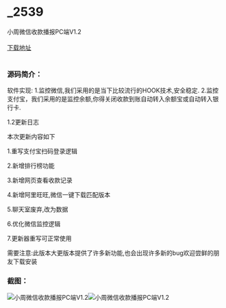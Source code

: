 # _2539
小周微信收款播报PC端V1.2
<br/></br>
[下载地址](https://www.uuid2.com/2539.html "下载地址")
<br/></br>
<h3>源码简介：</h3>
<p>软件实现:
1.监控微信,我们采用的是当下比较流行的HOOK技术,安全稳定.
2.监控支付宝，我们采用的是监控余额,你得关闭收款到账自动转入余额宝或自动转入银行卡.<p>
<p>1.2更新日志<p>
<p>本次更新内容如下<p>
<p>1.重写支付宝扫码登录逻辑<p>
<p>2.新增排行榜功能<p>
<p>3.新增网页查看收款记录<p>
<p>4.新增阿里旺旺,微信一键下载匹配版本<p>
<p>5.聊天室废弃,改为数据<p>
<p>6.优化微信监控逻辑<p>
<p>7.更新器重写可正常使用<p>
<p>需要注意:此版本大更版本提供了许多新功能,也会出现许多新的bug欢迎尝鲜的朋友下载安装<p>
<h3>截图：</h3>
<img src="https://www.uuid2.com/wp-content/uploads/img/202112/6be0d21517.png" alt="小周微信收款播报PC端V1.2"><img src="https://www.uuid2.com/wp-content/uploads/img/202112/e4bff85500.png" alt="小周微信收款播报PC端V1.2">
